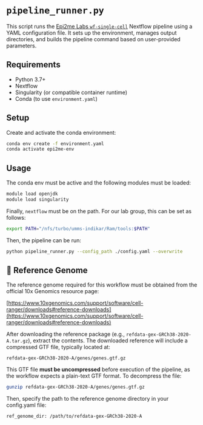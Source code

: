 # `pipeline_runner.py`

This script runs the [Epi2me Labs `wf-single-cell`](https://github.com/epi2me-labs/wf-single-cell) Nextflow pipeline using a YAML configuration file. It sets up the environment, manages output directories, and builds the pipeline command based on user-provided parameters.

## Requirements

- Python 3.7+
- Nextflow
- Singularity (or compatible container runtime)
- Conda (to use `environment.yaml`)

## Setup

Create and activate the conda environment:

```bash
conda env create -f environment.yaml
conda activate epi2me-env
```

## Usage

The conda env must be active and the following modules must be loaded:

```bash
module load openjdk
module load singularity
```

Finally, `nextflow` must be on the path. For our lab group, this can be set as follows:

```bash
export PATH="/nfs/turbo/umms-indikar/Ram/tools:$PATH"
```

Then, the pipeline can be run:

```bash
python pipeline_runner.py --config_path ./config.yaml --overwrite
```


## 🧬 Reference Genome

The reference genome required for this workflow must be obtained from the official 10x Genomics resource page:

[https://www.10xgenomics.com/support/software/cell-ranger/downloads#reference-downloads](https://www.10xgenomics.com/support/software/cell-ranger/downloads#reference-downloads)

After downloading the reference package (e.g., `refdata-gex-GRCh38-2020-A.tar.gz`), extract the contents. The downloaded reference will include a compressed GTF file, typically located at:

```
refdata-gex-GRCh38-2020-A/genes/genes.gtf.gz
```


This GTF file **must be uncompressed** before execution of the pipeline, as the workflow expects a plain-text GTF format. To decompress the file:

```bash
gunzip refdata-gex-GRCh38-2020-A/genes/genes.gtf.gz
```

Then, specify the path to the reference genome directory in your config.yaml file:

```bash
ref_genome_dir: /path/to/refdata-gex-GRCh38-2020-A
```

